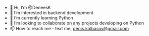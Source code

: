 - 👋 Hi, I’m @DeneesK
- 👀 I’m interested in backend development
- 🌱 I’m currently learning Python
- 💞️ I’m looking to collaborate on any projects developing on Python
- 📫 How to reach me - text me, denis.kalbasov@gmail.com

<!---
DeneesK/DeneesK is a ✨ special ✨ repository because its `README.md` (this file) appears on your GitHub profile.
You can click the Preview link to take a look at your changes.
--->
